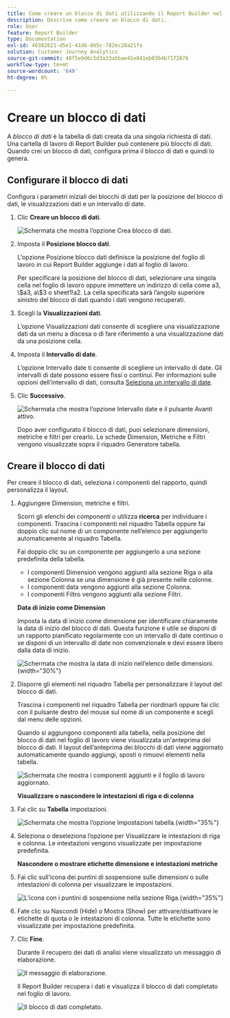 ```yaml
---
title: Come creare un blocco di dati utilizzando il Report Builder nel Customer Journey Analytics
description: Descrive come creare un blocco di dati.
role: User
feature: Report Builder
type: Documentation
exl-id: 46382621-d5e1-41d6-865c-782ec28a21fa
solution: Customer Journey Analytics
source-git-commit: 48f5e9d6c5d3a33a5bae45e841eb8364b7172876
workflow-type: tm+mt
source-wordcount: '649'
ht-degree: 0%

---
```


# Creare un blocco di dati

A *blocco di dati* è la tabella di dati creata da una singola richiesta di dati. Una cartella di lavoro di Report Builder può contenere più blocchi di dati. Quando crei un blocco di dati, configura prima il blocco di dati e quindi lo genera.

## Configurare il blocco di dati

Configura i parametri iniziali dei blocchi di dati per la posizione del blocco di dati, le visualizzazioni dati e un intervallo di date.

1. Clic **Creare un blocco di dati**.

   ![Schermata che mostra l’opzione Crea blocco di dati.](./assets/create_db.png)

1. Imposta il **Posizione blocco dati**.

   L&#39;opzione Posizione blocco dati definisce la posizione del foglio di lavoro in cui Report Builder aggiunge i dati al foglio di lavoro.

   Per specificare la posizione del blocco di dati, selezionare una singola cella nel foglio di lavoro oppure immettere un indirizzo di cella come a3, \\\$a3, a\\\$3 o sheet1!a2. La cella specificata sarà l’angolo superiore sinistro del blocco di dati quando i dati vengono recuperati.

1. Scegli la **Visualizzazioni dati**.

   L’opzione Visualizzazioni dati consente di scegliere una visualizzazione dati da un menu a discesa o di fare riferimento a una visualizzazione dati da una posizione cella.

1. Imposta il **Intervallo di date**.

   L’opzione Intervallo date ti consente di scegliere un intervallo di date. Gli intervalli di date possono essere fissi o continui. Per informazioni sulle opzioni dell’intervallo di dati, consulta [Seleziona un intervallo di date](select-date-range.md).

1. Clic **Successivo**.

   ![Schermata che mostra l’opzione Intervallo date e il pulsante Avanti attivo.](./assets/choose_date_data_view3.png)

   Dopo aver configurato il blocco di dati, puoi selezionare dimensioni, metriche e filtri per crearlo. Le schede Dimension, Metriche e Filtri vengono visualizzate sopra il riquadro Generatore tabella.

## Creare il blocco di dati

Per creare il blocco di dati, seleziona i componenti del rapporto, quindi personalizza il layout.

1. Aggiungere Dimension, metriche e filtri.

   Scorri gli elenchi dei componenti o utilizza **ricerca** per individuare i componenti. Trascina i componenti nel riquadro Tabella oppure fai doppio clic sul nome di un componente nell’elenco per aggiungerlo automaticamente al riquadro Tabella.

   Fai doppio clic su un componente per aggiungerlo a una sezione predefinita della tabella.

   - I componenti Dimension vengono aggiunti alla sezione Riga o alla sezione Colonna se una dimensione è già presente nelle colonne.
   - I componenti data vengono aggiunti alla sezione Colonna.
   - I componenti Filtro vengono aggiunti alla sezione Filtri.

   **Data di inizio come Dimension**

   Imposta la data di inizio come dimensione per identificare chiaramente la data di inizio del blocco di dati. Questa funzione è utile se disponi di un rapporto pianificato regolarmente con un intervallo di date continuo o se disponi di un intervallo di date non convenzionale e devi essere libero dalla data di inizio.

   ![Schermata che mostra la data di inizio nell’elenco delle dimensioni.](./assets/start-date-dimension.png){width="30%"}

1. Disporre gli elementi nel riquadro Tabella per personalizzare il layout del blocco di dati.

   Trascina i componenti nel riquadro Tabella per riordinarli oppure fai clic con il pulsante destro del mouse sul nome di un componente e scegli dal menu delle opzioni.

   Quando si aggiungono componenti alla tabella, nella posizione del blocco di dati nel foglio di lavoro viene visualizzata un&#39;anteprima del blocco di dati. Il layout dell’anteprima dei blocchi di dati viene aggiornato automaticamente quando aggiungi, sposti o rimuovi elementi nella tabella.

   ![Schermata che mostra i componenti aggiunti e il foglio di lavoro aggiornato.](./assets/image10.png)

   **Visualizzare o nascondere le intestazioni di riga e di colonna**

1. Fai clic su **Tabella** impostazioni.

   ![Schermata che mostra l’opzione Impostazioni tabella.](./assets/table-settings.png){width="35%"}

1. Seleziona o deseleziona l’opzione per Visualizzare le intestazioni di riga e colonna. Le intestazioni vengono visualizzate per impostazione predefinita.

   **Nascondere o mostrare etichette dimensione e intestazioni metriche**

1. Fai clic sull’icona dei puntini di sospensione sulle dimensioni o sulle intestazioni di colonna per visualizzare le impostazioni.

   ![L’icona con i puntini di sospensione nella sezione Riga.](./assets/row-heading.png){width="35%"}

1. Fate clic su Nascondi (Hide) o Mostra (Show) per attivare/disattivare le etichette di quota o le intestazioni di colonna. Tutte le etichette sono visualizzate per impostazione predefinita.

1. Clic **Fine**.

   Durante il recupero dei dati di analisi viene visualizzato un messaggio di elaborazione.

   ![Il messaggio di elaborazione.](./assets/image11.png)

   Il Report Builder recupera i dati e visualizza il blocco di dati completato nel foglio di lavoro.

   ![Il blocco di dati completato.](./assets/image12.png)
